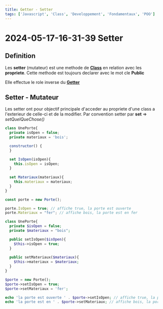 ```yaml
---
title: Getter - Setter
tags: ['Javascript', 'Class', 'Developpement', 'Fondamentaux', 'POO']
---
```


# 2024-05-17-16-31-39 Setter

## Definition

Les **setter** (mutateur) est une methode de **[Class](2024-05-17-13-52-03%20POO%20Class.md)**
en relation avec les **propriete**.
Cette methode est toujours declarer avec le mot cle **Public**

Elle effectue le role inverse du **[Getter](2024-05-17-16-09-42%20POO%20Getter.md)**

## Setter - Mutateur

Les setter ont pour objectif principale d'acceder au propriete d'une class
a l'exterieur de celle-ci et de la modifier.
Par convention setter par **set** => *setQuelQueChose()*

```js 
class UnePorte{
  private isOpen = false;
  private materiaux = 'bois';

  constructor() {
  }

  set IsOpen(isOpen){
    this.isOpen = isOpen;
  }
  
  set Materiaux(materiaux){
    this.materiaux = materiaux;
  }
}

const porte = new Porte();

porte.IsOpen = true; // affiche true, la porte est ouverte
porte.Materiaux = "fer"; // affiche bois, la porte est en fer
```

```php 
class UnePorte{
  private $isOpen = false;
  private $materiaux = "bois";

  public setIsOpen($isOpen){
    $this->isOpen = true;
  }
  
  public setMateriaux($materiaux){
    $this->materiaux = $materiaux;
  }
}

$porte = new Porte();
$porte->setIsOpen = true;
$porte->setMateriaux = 'fer';

echo 'la porte est ouverte ' . $porte->setIsOpen; // affiche true, la porte est ouverte true
echo 'la porte est en ' . $porte->setMateriaux; // affiche bois, la porte est en fer
```

